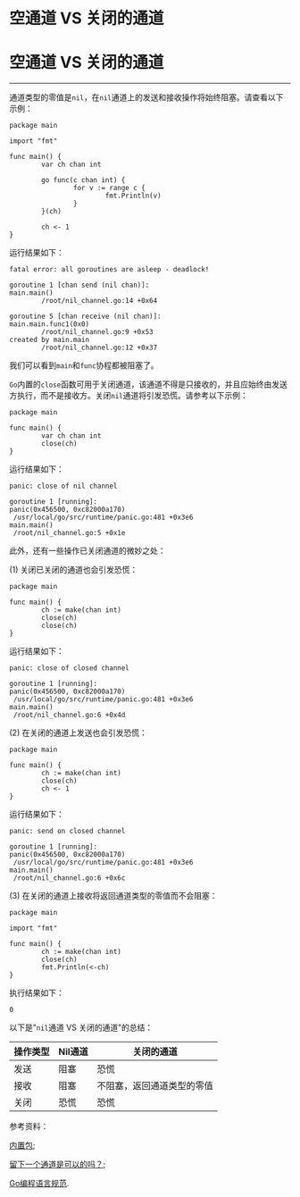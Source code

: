 # 空通道 VS 关闭的通道

# 空通道 VS 关闭的通道

* * *

通道类型的零值是`nil`，在`nil`通道上的发送和接收操作将始终阻塞。请查看以下示例：

```
package main

import "fmt"

func main() {
        var ch chan int

        go func(c chan int) {
                for v := range c {
                        fmt.Println(v)
                }
        }(ch)

        ch <- 1
} 
```

运行结果如下：

```
fatal error: all goroutines are asleep - deadlock!

goroutine 1 [chan send (nil chan)]:
main.main()
        /root/nil_channel.go:14 +0x64

goroutine 5 [chan receive (nil chan)]:
main.main.func1(0x0)
        /root/nil_channel.go:9 +0x53
created by main.main
        /root/nil_channel.go:12 +0x37 
```

我们可以看到`main`和`func`协程都被阻塞了。

`Go`内置的`close`函数可用于关闭通道，该通道不得是只接收的，并且应始终由发送方执行，而不是接收方。关闭`nil`通道将引发恐慌。请参考以下示例：

```
package main

func main() {
        var ch chan int
        close(ch)
} 
```

运行结果如下：

```
panic: close of nil channel

goroutine 1 [running]:
panic(0x456500, 0xc82000a170)
 /usr/local/go/src/runtime/panic.go:481 +0x3e6
main.main()
 /root/nil_channel.go:5 +0x1e 
```

此外，还有一些操作已关闭通道的微妙之处：

(1) 关闭已关闭的通道也会引发恐慌：

```
package main

func main() {
        ch := make(chan int)
        close(ch)
        close(ch)
} 
```

运行结果如下：

```
panic: close of closed channel

goroutine 1 [running]:
panic(0x456500, 0xc82000a170)
 /usr/local/go/src/runtime/panic.go:481 +0x3e6
main.main()
 /root/nil_channel.go:6 +0x4d 
```

(2) 在关闭的通道上发送也会引发恐慌：

```
package main

func main() {
        ch := make(chan int)
        close(ch)
        ch <- 1
} 
```

运行结果如下：

```
panic: send on closed channel

goroutine 1 [running]:
panic(0x456500, 0xc82000a170)
 /usr/local/go/src/runtime/panic.go:481 +0x3e6
main.main()
 /root/nil_channel.go:6 +0x6c 
```

(3) 在关闭的通道上接收将返回通道类型的零值而不会阻塞：

```
package main

import "fmt"

func main() {
        ch := make(chan int)
        close(ch)
        fmt.Println(<-ch)
} 
```

执行结果如下：

```
0 
```

以下是"`nil`通道 VS 关闭的通道"的总结：

| 操作类型 | Nil通道 | 关闭的通道 |
| --- | --- | --- |
| 发送 | 阻塞 | 恐慌 |
| 接收 | 阻塞 | 不阻塞，返回通道类型的零值 |
| 关闭 | 恐慌 | 恐慌 |

参考资料：

[内置包](https://golang.org/pkg/builtin/#close);

[留下一个通道是可以的吗？](http://stackoverflow.com/questions/8593645/is-it-ok-to-leave-a-channel-open);

[Go编程语言规范](https://golang.org/ref/spec).
